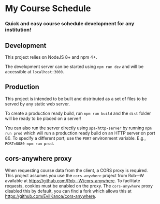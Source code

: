 # My Course Schedule
### Quick and easy course schedule development for any institution!

## Development
This project relies on NodeJS 8+ and npm 4+.

The development server can be started using `npm run dev` and will be accessible at `localhost:3000`.

## Production
This project is intended to be built and distributed as a set of files to be served by any static web server.

To create a production ready build, run `npm run build` and the `dist` folder will be ready to be placed on a server!

You can also run the server directly using `spa-http-server` by running `npm run prod` which will run a production ready build on an HTTP server on port 80.
To specify a different port, use the `PORT` environment variable. E.g., `PORT=8080 npm run prod`.


## cors-anywhere proxy
When requesting course data from the client, a CORS proxy is required. This project assumes you use the `cors-anywhere` project from Rob--W available at https://github.com/Rob--W/cors-anywhere.
To facilitate requests, cookies must be enabled on the proxy. The `cors-anywhere` proxy disabled this by default, you can find a fork which allows this at https://github.com/EvilKanoa/cors-anywhere.
